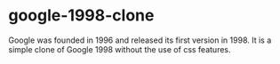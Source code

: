 # google-1998-clone
Google was founded in 1996 and released its first version in 1998. It is a simple clone of Google 1998 without the use of css features.
